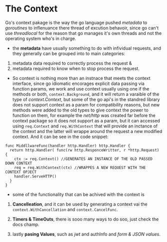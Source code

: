 # The Context

Go's context pakage is the way the go language pushed *metadata* to *goroutines* to inflenuance there thread of excution behavoir,
since go can't use *threadlocal* for the reason that go manages it's own threads and not the operating system who's in charge.

* the **metadata** have usually something to do with infividual requests, and they generally can be grouped into to main categories:
 1. metadata data required to correctly process the request &
 2. metadata required to know when to stop process the request.
 
* So context is nothing more than  an instnace that meets the context interface, since go idiomatic encorages explicit data passing 
via function params, we work and use context usually using one if the methods or both, ```context.Background```, and it will return a 
varaible of the type of *context.Context*, but some of the go api's in the standred library does not support context as a param for 
compatibility reasons, but new methods were added to the old types to give context the power to function on them, 
for example the *net/http* was created far before the context package so it does not support as a param, but it can accessed using
```req.Context``` and ```req.WithContext``` that will provide an inctance of the context and the latter will wrappe around the request
a new modified context. And it can be see in the code snippet:
```
func MiddllwareFunc(handler http.Handler) http.Handler {
  return http.Handler( func(rw http.ResponceWritter, r *http.Request) {
    ctx := req.Context() //GENERATES AN INSTANCE OF THE OLD PASSED DOWN CONTEXT
    req = req.WithContext(ctx) //WRAPPES A NEW REQUEST WITH THE CONTEXT OPJECT
    handler.ServeHTTP()
  }
}
```

* some of the functionality that can be achived with the context is
1.  **Cancelleation**, and it can be used by generating a context
vai the ```context.WithCancellation``` and ```context.CancelFunc```.

2. **Timers & TimeOuts**, there is sooo many ways to do soo,  just check the docs champ.
3. lastly **pasing Values**, such as *jwt* and authInfo and *form & JSON values*.

